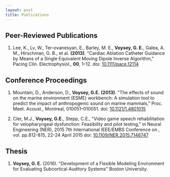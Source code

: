 ```yaml
---
layout: post
title: Publications
---
```


## Peer-Reviewed Publications

1. Lee, K., Lv, W., Ter-ovanesyan, E., Barley, M. E., **Voysey, G. E.**, Galea, A. M., Hirschman, G. B., et al. **(2013)**. "Cardiac Ablation Catheter Guidance by Means of a Single Equivalent Moving Dipole Inverse Algorithm," Pacing Clin. Electrophysiol., **00**, 1–12\. doi: [10.1111/pace.12114](http://dx.doi.org/10.1111/pace.12114)

## Conference Proceedings

1. Mountain, D., Anderson, D., **Voysey, G.E.** **(2013)**. "The effects of sound on the marine environment (ESME) workbench: A simulation tool to predict the impact of anthropogenic sound on marine mammals," Proc. Meet. Acoust., Montreal, 010051–010051\. doi: [10.1121/1.4801015](http://dx.doi.org/10.1121/1.4801015)

2. Cler, M.J., **Voysey, G.E.**, Stepp, C.E., "Video game speech rehabilitation for velopharyngeal dysfunction: Feasibility and pilot testing," in Neural Engineering (NER), 2015 7th International IEEE/EMBS Conference on , vol. pp.812-815, 22-24 April 2015 doi: [10.1109/NER.2015.7146747](http://dx.doi.org/10.1109/NER.2015.7146747)

## Thesis

1. **Voysey, G. E.** (2016). "Development of a Flexible Modeling Environment for Evaluating Subcortical Auditory Systems" Boston University.
